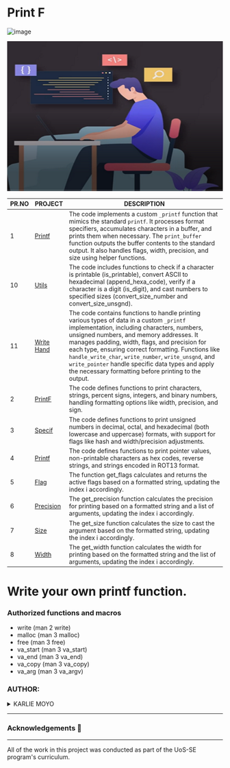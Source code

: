 # Print F

![image](https://github.com/user-attachments/assets/604ad7a1-e3d6-45c5-b0d5-4f1bdc132d9c)


<img alt="coding" width="784" height="350" src="https://github.com/Karlie-crypto/alx-system_engineering-devops/blob/master/new.png" />

| PR.NO | PROJECT                                                                           | DESCRIPTION |
| ----- | --------------------------------------------------------------------------------- | ----------- |
|  1  | [Printf ](./1-printf.c/)                                            | The code implements a custom `_printf` function that mimics the standard `printf`. It processes format specifiers, accumulates characters in a buffer, and prints them when necessary. The `print_buffer` function outputs the buffer contents to the standard output. It also handles flags, width, precision, and size using helper functions. |
| 10 | [Utils](./10-utils.c/)                                         | The code includes functions to check if a character is printable (is_printable), convert ASCII to hexadecimal (append_hexa_code), verify if a character is a digit (is_digit), and cast numbers to specified sizes (convert_size_number and convert_size_unsgnd).           |
| 11  | [Write Hand](./11-write_hand.c/)                                         | The code contains functions to handle printing various types of data in a custom `_printf` implementation, including characters, numbers, unsigned numbers, and memory addresses. It manages padding, width, flags, and precision for each type, ensuring correct formatting. Functions like `handle_write_char`, `write_number`, `write_unsgnd`, and `write_pointer` handle specific data types and apply the necessary formatting before printing to the output.           |
| 2  | [PrintF](./2-printf.c/)                                                 | The code defines functions to print characters, strings, percent signs, integers, and binary numbers, handling formatting options like width, precision, and sign.  |
| 3  | [Specif](./3-specif.c/)                                             | The code defines functions to print unsigned numbers in decimal, octal, and hexadecimal (both lowercase and uppercase) formats, with support for flags like hash and width/precision adjustments.           |
| 4  | [Printf](./4-printf.c/)                                              | The code defines functions to print pointer values, non-printable characters as hex codes, reverse strings, and strings encoded in ROT13 format.            |
| 5  | [Flag](./5-flag.c/)                                    |  The function get_flags calculates and returns the active flags based on a formatted string, updating the index i accordingly.           |
| 6 | [Precision](./6-precision.c/)                                         | The get_precision function calculates the precision for printing based on a formatted string and a list of arguments, updating the index i accordingly.             |
| 7 | [Size](7-size.c)                                                      | The get_size function calculates the size to cast the argument based on the formatted string, updating the index i accordingly.                         |
| 8 |  [Width](./8-width.c/)                                                                             | The get_width function calculates the width for printing based on the formatted string and the list of arguments, updating the index i accordingly.  |

# Write your own printf function.

### Authorized functions and macros
- write (man 2 write)
- malloc (man 3 malloc)
- free (man 3 free)
- va_start (man 3 va_start)
- va_end (man 3 va_end)
- va_copy (man 3 va_copy)
- va_arg (man 3 va_argv)

### AUTHOR:
<details>
    <summary>KARLIE MOYO</summary>
    <ul>
        <li>
            <a href="https://github.com/karlie-moyo">Github</a>
        </li>
        <li>
            <a href="https://twitter.com/karlieemoyo">Twitter</a>
        </li>
        <li>
            <a href="https://karlieemoyo@gmail.com">e-mail</a>
        </li>
    </ul>
</details>

---

### Acknowledgements  :pray:
___
All of the work in this project was conducted as part of the UoS-SE program's curriculum.
